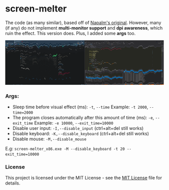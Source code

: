 # screen-melter

The code (as many similar), based off of [Napalm's original](http://www.rohitab.com/discuss/topic/23191-screen-melter/?p=190669).
However, many (if any) do not implement **multi-monitor support** and **dpi awareness**, which ruin the effect. This version does. Plus, I added some **args** too.

![melt.png](Imgs/melt.png)

### Args:

 - Sleep time before visual effect (ms): `-t`, `--time` Example: `-t 2000`, `--time=2000`
 - The program closes automatically after this amount of time (ms): `-e`, `--exit_time` Example: `-e 10000`, `--exit_time=10000`
 - Disable user input: `-I,--disable_input` (ctrl+alt+del still works)
 - Disable keyboard: `-K,--disable_keyboard` (ctrl+alt+del still works)
 - Disable mouse: `-M,--disable_mouse`
 
 E.g: `screen-melter_x86.exe -M --disable_keyboard -t 20 --exit_time=10000`
 
### License

This project is licensed under the MIT License - see the [MIT License](LICENSE) file for details.